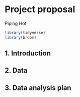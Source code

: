 Project proposal
================
Piping Hot

``` r
library(tidyverse)
library(broom)
```

## 1. Introduction

## 2. Data

## 3. Data analysis plan
